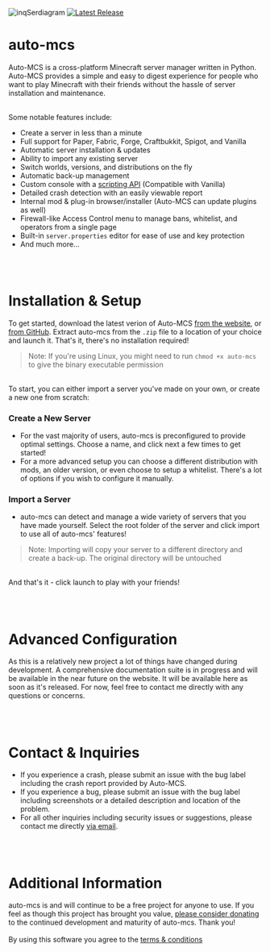 ![inqSerdiagram](https://github.com/macarooni-man/auto-mcs/blob/main/other/github-banner-cropped.png?raw=true)
[![Latest Release](https://img.shields.io/github/v/release/macarooni-man/auto-mcs)](https://www.auto-mcs.com)
# auto-mcs
Auto-MCS is a cross-platform Minecraft server manager written in Python. Auto-MCS provides a simple and easy to digest experience for people who want to play Minecraft with their friends without the hassle of server installation and maintenance.
<br><br>

Some notable features include:
 - Create a server in less than a minute
 - Full support for Paper, Fabric, Forge, Craftbukkit, Spigot, and Vanilla
 - Automatic server installation & updates
 - Ability to import any existing server
 - Switch worlds, versions, and distributions on the fly
 - Automatic back-up management
 - Custom console with a [scripting API](https://github.com/macarooni-man/auto-mcs/blob/main/amscript-docs.md) (Compatible with Vanilla)
 - Detailed crash detection with an easily viewable report
 - Internal mod & plug-in browser/installer (Auto-MCS can update plugins as well)
 - Firewall-like Access Control menu to manage bans, whitelist, and operators from a single page
 - Built-in `server.properties` editor for ease of use and key protection
 - And much more...

<br><br>
# Installation & Setup
To get started, download the latest verion of Auto-MCS [from the website](https://www.auto-mcs.com/download), or [from GitHub](https://github.com/macarooni-man/auto-mcs/releases/latest). Extract auto-mcs from the `.zip` file to a location of your choice and launch it. That's it, there's no installation required!
> Note:  If you're using Linux, you might need to run `chmod +x auto-mcs` to give the binary executable permission

<br>
To start, you can either import a server you've made on your own, or create a new one from scratch:

### Create a New Server
- For the vast majority of users, auto-mcs is preconfigured to provide optimal settings. Choose a name, and click next a few times to get started!
- For a more advanced setup you can choose a different distribution with mods, an older version, or even choose to setup a whitelist. There's a lot of options if you wish to configure it manually.

### Import a Server
- auto-mcs can detect and manage a wide variety of servers that you have made yourself. Select the root folder of the server and click import to use all of auto-mcs' features!
> Note: Importing will copy your server to a different directory and create a back-up. The original directory will be untouched

<br>
And that's it - click launch to play with your friends!

<br><br>
# Advanced Configuration
As this is a relatively new project a lot of things have changed during development. A comprehensive documentation suite is in progress and will be available in the near future on the website. It will be available here as soon as it's released. For now, feel free to contact me directly with any questions or concerns.


<br><br>
# Contact & Inquiries
- If you experience a crash, please submit an issue with the bug label including the crash report provided by Auto-MCS.
- If you experience a bug, please submit an issue with the bug label including screenshots or a detailed description and location of the problem.
- For all other inquiries including security issues or suggestions, please contact me directly [via email](mailto:kaleb.efflandt@gmail.com).

<br><br>
# Additional Information
auto-mcs is and will continue to be a free project for anyone to use. If you feel as though this project has brought you value, [please consider donating](https://github.com/sponsors/macarooni-man) to the continued development and maturity of auto-mcs. Thank you!
<br><br>
By using this software you agree to the [terms & conditions](https://www.auto-mcs.com/terms-and-conditions)
